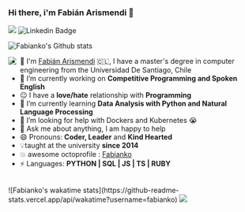 ### Hi there, i'm Fabián Arismendi 👋
![](https://visitor-badge.glitch.me/badge?page_id=github.com/Fabianko) ![Linkedin Badge](https://img.shields.io/badge/-fabian.arismendi-blue?style=flat-square&logo=Linkedin&logoColor=white&link=https://www.linkedin.com/in/fabián-arismendi-ferrada-83206534/)


![Fabianko's Github stats](https://github-readme-stats.vercel.app/api?username=fabianko&show_icons=true)

<!-- https://cdn.jsdelivr.net/npm/simple-icons@v3/icons/ -->
<img src='https://raw.githubusercontent.com/keshavsingh4522/keshavsingh4522/master/Monkey_Kid_Coding.gif' align='left'>

- :school: I'm [Fabián Arismendi](https://fabianko.github.io/) :chile:, I have a master's degree in computer engineering from the Universidad De Santiago, Chile
- 🔭 I’m currently working on  **Competitive Programming and Spoken English**
- :neutral_face: I have a **love/hate** relationship with **Programming**
- 🌱 I’m currently learning **Data Analysis with Python and Natural Language Processing**
- 🤔 I’m looking for help with Dockers and Kubernetes 😭
- 💬 Ask me about anything, I am happy to help
- 😄 Pronouns: **Coder, Leader** and **Kind Hearted**
- :bulb:taught at the university **since 2014**
- :boom: awesome octoprofile : [Fabianko](https://octoprofile.now.sh/user?id=fabianko)
- ⚡ Languages: **PYTHON | SQL | JS | TS | RUBY** 
</br>
![Fabianko's wakatime stats](https://github-readme-stats.vercel.app/api/wakatime?username=fabianko)
<img src='https://github-readme-stats.vercel.app/api/top-langs/?username=fabianko&theme=gradient&hide_langs_below=4'/>
